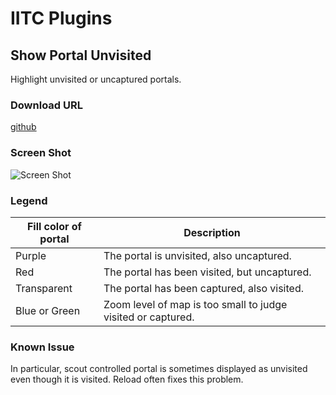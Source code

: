# IITC Plugins

## Show Portal Unvisited

Highlight unvisited or uncaptured portals.

### Download URL
[github](https://github.com/nikola-f/iitc-plugins/raw/master/src/show-portal-unvisited.js)

### Screen Shot
![Screen Shot](https://user-images.githubusercontent.com/28938767/107145684-a59d0f80-6986-11eb-8f14-41ca14c687cc.png)

### Legend
|Fill color of portal|Description|
----|----
|Purple|The portal is unvisited, also uncaptured.|
|Red|The portal has been visited, but uncaptured.|
|Transparent|The portal has been captured, also visited.|
|Blue or Green|Zoom level of map is too small to judge visited or captured.|

### Known Issue
In particular, scout controlled portal is sometimes displayed as unvisited even though it is visited. Reload often fixes this problem.